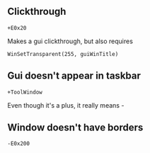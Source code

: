 ﻿## Clickthrough

`+E0x20`

Makes a gui clickthrough, but also requires

`WinSetTransparent(255, guiWinTitle)`

## Gui doesn't appear in taskbar

`+ToolWindow`

Even though it's a plus, it really means -

## Window doesn't have borders

`-E0x200`

